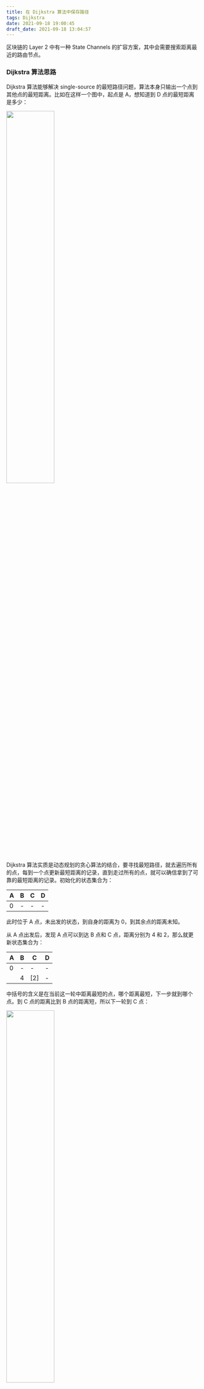 ```yaml
---
title: 在 Dijkstra 算法中保存路径
tags: Dijkstra
date: 2021-09-18 19:00:45
draft_date: 2021-09-18 13:04:57
---
```


区块链的 Layer 2 中有一种 State Channels 的扩容方案，其中会需要搜索距离最近的路由节点。

### Dijkstra 算法思路

Dijkstra 算法能够解决 single-source 的最短路径问题，算法本身只输出一个点到其他点的最短距离。比如在这样一个图中，起点是 A，想知道到 D 点的最短距离是多少：

<img src="g1.png" style="width:50%;" />

Dijkstra 算法实质是动态规划的贪心算法的结合，要寻找最短路径，就去遍历所有的点，每到一个点更新最短距离的记录，直到走过所有的点，就可以确信拿到了可靠的最短距离的记录。初始化的状态集合为：

|A|B|C|D|
|-|-|-|-|
|0|-|-|-|

此时位于 A 点，未出发的状态，到自身的距离为 0，到其余点的距离未知。

从 A 点出发后，发现 A 点可以到达 B 点和 C 点，距离分别为 4 和 2，那么就更新状态集合为：

|A|B|C|D|
|-|-|-|-|
|0|-|-|-|
||4|[2]|-|

中括号的含义是在当前这一轮中距离最短的点，哪个距离最短，下一步就到哪个点。到 C 点的距离比到 B 点的距离短，所以下一轮到 C 点：

<img src="g2.png" style="width:50%;" />

到 C 点以后，发现 C 点可以到达 A、B、D 三个点，这个时候意识到，其实 A 点已经走过了，不会再往回走的。于是需要另一个集合记录走到过哪些点，以避免下一步重复。定义 `prev = []`，因为 A 和 C 已经走过了，就把这两个点放到集合里， `prev = [A, C]`。

在这一步的时候，到达 B 点的距离从 4 变成了 3，`A -> C -> B` 的距离小于 `A -> B` 的距离，更新状态集合，同时因为已经能够到 D 点了，更新到 D 点的距离：

|A|B|C|D|
|-|-|-|-|
|0|-|-|-|
||4|[2]|-|
||[3]||5|

这一轮中，到达 B 点的距离小于到达 D 点的距离，中括号选中 3，并且下一步到 B 点：

<img src="g3.png" style="width:50%;" />

此时 `prev = [A, C, B]`，状态集合更新为：

|A|B|C|D|
|-|-|-|-|
|0|-|-|-|
||4|[2]|-|
||[3]||5|
||||[5]|

中括号只剩一个选择，只有 D 点没去过了：

<img src="g4.png" style="width:50%;" />

`prev = [A, C, B, D]`，所有点遍历结束，最终结果为：

|A|B|C|D|
|-|-|-|-|
|0|3|2|5|

现在就可以知道从 A 点到 D 点的最短距离为 5.

### 最短路径跟踪

算法结束后，可以得到从 A 点到其他点的最短距离数据。可是如果不只想要距离值，还想要具体路径，比如从 A 点到 D 点的最短路径，该怎么处理？

#### 正向贪心算法

可以判断出，从 A 到 D 的最短路径是 `A -> C -> D`，而上面的 `prev` 集合为 `A, C, B, D`。因为从 C 直接到 D 比 `C -> B -> D` 的距离要短，所以在路径中抛弃了 B 点。

按照这样的现象进行对比，是不是只要在 `prev` 的基础上，在合适时候抛弃某些点，就可以得到正确路径了？比如上面从 B 到 D，存在 4 种情况：

- B 可以到达 D
- B 不可以到达 D
- 通过 B 到达 D 是状态集合中到达 D 距离最短的方案
- 通过 B 到达 D 不是状态集合中到达 D 距离最短的方案

这 4 中情况中，只有 `B 可以到达 D` 并且 `通过 B 到达 D 是状态集合中到达 D 距离最短的方案` 的时候，才会保留 B 这个点到路径中。否则就应该去掉 B 点。

中括号每选择到一个点，就把点放到路径中，如果不满足上面的条件，就从路径中去掉这个点，也就是不放到路径里面。这样的话，即使有其他捣乱的点存在，程序也可以应对，比如：

<img src="g5.png" style="width:50%;" />

在选中 B 点后，发现 B 点不满足条件，此时路径由 `path = [A, C, B]` 回退到了 `path = [A, C]`。如果下一轮最小的点选中了 E，`path = [A, C, E]`，但是 E 点不满足条件，`path = [A, C]`。直到最小的点选中目标点 D，整个程序结束。

或者这样的，也可以处理，E 点不会被放到路径中：

<img src="g6.png" style="width:50%;" />

那么这样的思路存在问题吗？当然有问题，这样的程序是不能处理这种情况的：

<img src="g7.png" style="width:50%;" />

假如最短路径是 `[A, E, C, D]`，E 点是不满足上面被放进路径的条件的，E 点无法直接到达 D 点，但是又必须被包含在路径里。去掉 `可以直接到达 D 点` 的限制？那上上图的 E 点也会被放到路径里。

也就是说，需不需要能够直接到达目标点，取决于对于最终的路径，被选中的点是不是倒数第二个点。这样的条件在一个未知的图中是无法判断的，谁能知道一个点是最终路径的倒数第几个点？

正向的贪心算法试图每一次都把距离最小并且在最终路径上的点记录下来，但其实很难做到，因为根本无法判断一个点是不是在最终的路径上。

#### 逆向贪心算法

当 D 点被中括号选中，作为本轮距离最小的点，就已经能够确定从 A 点到 D 点最短距离了。那么只要知道这一步是从哪个点过来的，来源的点就一定是最短路径的倒数第二个点。依次类推，只要层层回推到出发的点，整条路径就出来了。

<img src="g4.png" style="width:50%;" />

假如在到达 D 点后，能够知道是从 C 点而不是 B 点过来，在 C 点的时候，能够知道是从 A 点而不是 B 点过来，整个路径就很清晰了。

问题是怎么在 D 点的时候，知道是从 C 点而不是 B 点过来的？选中最小距离点的顺序可是 `[A, C, B, D]`，按照最小点的顺序显然是不行的。

这看起来不是一件难事，在 DFS 或者树的遍历中，经常会前后进入多个路径然后在适当的时候返回以修正路径。换个角度看，其实在 DFS 中维护最短距离，也可以达到目的。`维护了距离状态的 DFS` == `Dijkstra algorithm` 吗？显然不是。

**递归 vs 尾递归**

Dijkstra 适合写成循环的形式：

```
for {

}
```

更适合写成尾递归的形式：

```
func recursion() {
    
    recursion()
}
```

总之，程序会是单向的循环。适合写成递归的形式吗？

```
func recursion() {
    for {
        recursion()
    }
}
```

当遇到分支情况的时候，用 for 循环 “同时” 进入多个路径，寻找最合适的那个。比如到 C 点的时候，for 循环前后进入 `C -> B -> D` 和 `C -> D` 的路径，每次循环将只保留一条路径，找到最合适的直接终止递归就可以。

这样的写法存在问题吗？问题在于，怎么确定在哪个节点进行分叉。在 C 点分叉？为什么是 C 点？为什么不是 B 点？如果是 B 点，路径上就会多出 B 点。为什么不是 A 点？如果是 A 点，到了 C 点的时候需不需要继续分叉？是每一个点都需要分叉吗？想象一下那会造成多么大的冗余……为什么树可以同时遍历？因为树的节点不会交叉。

#### 第二个动态规划

第一个动态规划是指算法本身距离数据的维护。第二个动态规划可以维护一个路径数据的状态：

```
pathList = {
    A: [],
    B: [],
    C: [],
    D: []
}
```

路径状态保存从源点到达每个节点在当前阶段的最短路径，在一开始的时候，因为 A 点已经可以到达 B 和 C：

<img src="g1.png" style="width:50%;" />

```
pathList = {
    A: [A],
    B: [A, B],
    C: [A, C],
    D: []
}
```

选择并到达 C 点，这个时候因为 C 点可以到达 B 点并且 `A -> C -> B` 的距离小于 `A -> B`，所以更新路径状态数据为 `pathList[C].push(B)`。D 点也可以到达了，更新路径状态。（更新路径状态数据发生在进入下一个点之前，甚至发生在选择下一个节点之前。可以想一想为什么这样做。）

<img src="g2.png" style="width:50%;" />

```
pathList = {
    A: [A],
    B: [A, C, B],
    C: [A, C],
    D: [A, C, D]
}
```

这一轮在距离的状态数据上，会把 B 点选中为最小距离的节点，判断到达 D 的路径 `A -> C -> B -> D` 大于目前已有的距离记录 `A -> C -> D`，所以不更新路径状态。（判断距离是否大于已有距离是根据距离的状态数据，也就是表格的数据。）

<img src="g3.png" style="width:50%;" />

最终进入目标 D 结束，路径状态不更新。

<img src="g4.png" style="width:50%;" />

得到路径 `A -> C -> D`。

路径的状态数据可以为了节省空间，只维护到达目标点的路径吗？不可以，因为更新下一个点的路径需要依赖当前点的路径，路径的状态必须是全量的。

### 非最短路径跟踪

Dijkstra 算法包含了贪心算法的思维，每一步选出的都是距离最短的点。如果需要保存不是最短路径的路径，Dijkstra 算法也许可以做到，但是就已经不需要 Dijkstra 算法了。DFS/BFS 更合适一点。
